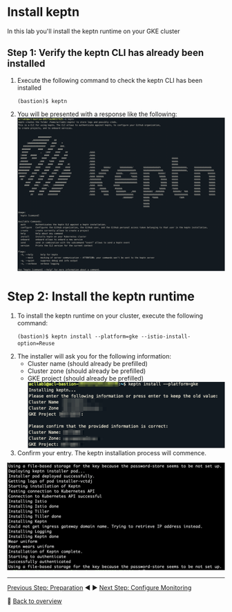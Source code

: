 # Install keptn

In this lab you'll install the keptn runtime on your GKE cluster

## Step 1: Verify the keptn CLI has already been installed
1. Execute the following command to check the keptn CLI has been installed
    ```
    (bastion)$ keptn
    ```
1. You will be presented with a response like the following:
![keptn](../assets/keptnCLI.png)


# Step 2: Install the keptn runtime
1. To install the keptn runtime on your cluster, execute the following command:
    ```
    (bastion)$ keptn install --platform=gke --istio-install-option=Reuse
    ```
1. The installer will ask you for the following information:
    - Cluster name (should already be prefilled)
    - Cluster zone (should already be prefilled)
    - GKE project (should already be prefilled)
    ![keptn](../assets/keptnInstall.png)
1. Confirm your entry. The keptn installation process will commence.

![keptn_install](../assets/keptn_installation_logs.png)

---

[Previous Step: Preparation](../00_Preparation) :arrow_backward: :arrow_forward: [Next Step: Configure Monitoring](../02_Configure_Monitoring)

:arrow_up_small: [Back to overview](../)
